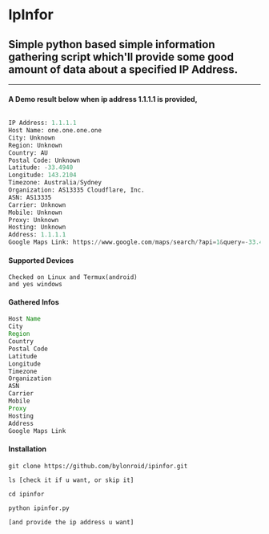 # IpInfor
## Simple python based simple information gathering script which'll provide some good amount of data about a specified IP Address.

---------------------------------------------------------------
#### A Demo result below when ip address 1.1.1.1 is provided,

```python

IP Address: 1.1.1.1
Host Name: one.one.one.one
City: Unknown
Region: Unknown
Country: AU
Postal Code: Unknown
Latitude: -33.4940
Longitude: 143.2104
Timezone: Australia/Sydney
Organization: AS13335 Cloudflare, Inc.
ASN: AS13335
Carrier: Unknown
Mobile: Unknown
Proxy: Unknown
Hosting: Unknown
Address: 1.1.1.1
Google Maps Link: https://www.google.com/maps/search/?api=1&query=-33.4940,143.2104

```

#### Supported Devices
```
Checked on Linux and Termux(android)
and yes windows

```

#### Gathered Infos
```java
Host Name
City
Region
Country
Postal Code
Latitude
Longitude
Timezone
Organization
ASN
Carrier
Mobile
Proxy
Hosting
Address
Google Maps Link


```

#### Installation
```shell
git clone https://github.com/bylonroid/ipinfor.git

ls [check it if u want, or skip it]

cd ipinfor

python ipinfor.py

[and provide the ip address u want]

```
